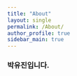 ```yaml
---
title: "About"
layout: single
permalink: /About/
author_profile: true
sidebar_main: true
---
```

### 박유진입니다.
